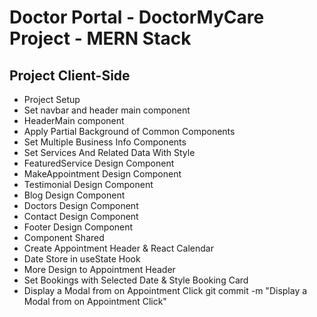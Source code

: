 # Doctor Portal - DoctorMyCare Project - MERN Stack

## Project Client-Side
 - Project Setup
 - Set navbar and header main component
 - HeaderMain component
 - Apply Partial Background of Common Components
 - Set Multiple Business Info Components
 - Set Services And Related Data With Style
 - FeaturedService Design Component
 - MakeAppointment Design Component
 - Testimonial Design Component
 - Blog Design Component
 - Doctors Design Component
 - Contact Design Component
 - Footer Design Component
 - Component Shared
 - Create Appointment Header & React Calendar
 - Date Store in useState Hook
 - More Design to Appointment Header
 - Set Bookings with Selected Date & Style Booking Card
 - Display a Modal from on Appointment Click
  git commit -m "Display a Modal from on Appointment Click"